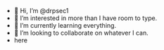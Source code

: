 - 👋 Hi, I’m @drpsec1
- 👀 I’m interested in more than I have room to type.
- 🌱 I’m currently learning everything.
- 💞️ I’m looking to collaborate on whatever I can.
- here

<!---
drpsec1/drpsec1 is a ✨ special ✨ repository because its `README.md` (this file) appears on your GitHub profile.
You can click the Preview link to take a look at your changes.
--->
